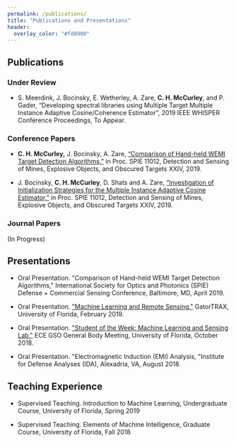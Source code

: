 ```yaml
---
permalink: /publications/
title: "Publications and Presentations"
header:
  overlay_color: "#fd8900"
---
```

## Publications

### Under Review
* S. Meerdink, J. Bocinsky, E. Wetherley, A. Zare, **C. H. McCurley**, and P. Gader, “Developing spectral libraries using Multiple Target Multiple Instance Adaptive Cosine/Coherence Estimator”, 2019 IEEE WHISPER Conference Proceedings, To Appear.

### Conference Papers
* **C. H. McCurley,** J. Bocinsky, A. Zare, [“Comparison of Hand-held WEMI Target Detection Algorithms,”](https://faculty.eng.ufl.edu/machine-learning/2019/03/comparison-of-hand-held-wemi-target-detection-algorithms/) in Proc. SPIE 11012, Detection and Sensing of Mines, Explosive Objects, and Obscured Targets XXIV, 2019.

* J. Bocinsky, **C. H. McCurley**, D. Shats and A. Zare, [“Investigation of Initialization Strategies for the Multiple Instance Adaptive Cosine Estimator,”](https://faculty.eng.ufl.edu/machine-learning/2019/04/investigation-of-initialization-strategies-for-the-multiple-instance-adaptive-cosine-estimator/) in Proc. SPIE 11012, Detection and Sensing of Mines, Explosive Objects, and Obscured Targets XXIV, 2019.

### Journal Papers
(In Progress)

## Presentations
* Oral Presentation. "Comparison of Hand-held WEMI Target Detection Algorithms," International Society for Optics and Photonics (SPIE) Defense + Commercial Sensing Conference, Baltimore, MD, April 2019.

* Oral Presentation.  ["Machine Learning and Remote Sensing,"](https://faculty.eng.ufl.edu/machine-learning/2019/03/our-labmates-conner-mccurley-susan-meerdink-and-weihuang-xu-helped-gatortrax-and-taught-40-kids-about-machine-learning-and-remote-sensing-recently/) GatorTRAX, University of Florida, February 2019.

* Oral Presentation. ["Student of the Week: Machine Learning and Sensing Lab,"](http://www.gso.ece.ufl.edu/index.php/week-of-oct-8-2018/) ECE GSO General Body Meeting, University of Florida, October 2018.

* Oral Presentation. "Electromagnetic Induction (EMI) Analysis, "Institute for Defense Analyses (IDA), Alexadria, VA, August 2018.


 
## Teaching Experience
* Supervised Teaching.  Introduction to Machine Learning, Undergraduate Course, University of Florida, Spring 2019

* Supervised Teaching. Elements of Machine Intelligence, Graduate Course, University of Florida, Fall 2018